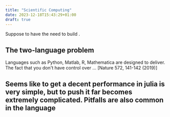 ```yaml
---
title: "Scientific Computing"
date: 2023-12-18T15:43:29+01:00
draft: true
---
```

Suppose to have the need to build .
## The two-language problem
Languages such as Python, Matlab, R, Mathematica are designed to deliver.
The fact that you don't have control over ...
[Nature 572, 141-142 (2019)]

## Seems like to get a decent performance in julia is very simple, but to push it far becomes extremely complicated. Pitfalls are also common in the language